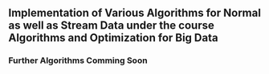 ## Implementation of Various Algorithms for Normal as well as Stream Data under the course Algorithms and Optimization for Big Data
### Further Algorithms Comming Soon

